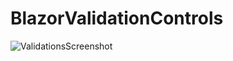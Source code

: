# BlazorValidationControls

![ValidationsScreenshot](https://raw.githubusercontent.com/hishamco/BlazorValidationControls/master/Screenshot.png)
